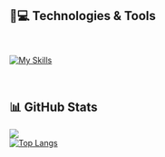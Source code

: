 ## 🚀💻 Technologies & Tools

<br>

[![My Skills](https://skillicons.dev/icons?i=js,html,css,tailwind,spring,java,mysql,react,nodejs)](https://skillicons.dev)

<br>

## 📊 GitHub Stats
![](https://komarev.com/ghpvc/?username=fatsby&color=ff69b4)
<br>
[![Top Langs](https://github-readme-stats.vercel.app/api/top-langs/?username=fatsby)](https://github.com/anuraghazra/github-readme-stats)

